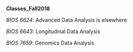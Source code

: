 **Classes_Fall2018**

*BIOS 6624*: Advanced Data Analysis is elsewhere

*BIOS 6643*: Longitudinal Data Analysis

*BIOS 7659*: Genomics Data Analysis
